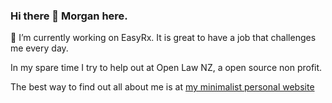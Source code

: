 ### Hi there 👋 Morgan here. 

🔭 I’m currently working on EasyRx. It is great to have a job that challenges me every day. 

In my spare time I try to help out at Open Law NZ, a open source non profit. 

The best way to find out all about me is at [my minimalist personal website](https://morganwebdev.com) 


<!--
**airbr/airbr** is a ✨ _special_ ✨ repository because its `README.md` (this file) appears on your GitHub profile.

Here are some ideas to get you started:

- 🔭 I’m currently working on Easyrx.

- 🌱 I’m currently learning ...
- 👯 I’m looking to collaborate on ...
- 🤔 I’m looking for help with ...
- 💬 Ask me about ...
- 📫 How to reach me: ...
- 😄 Pronouns: ...
- ⚡ Fun fact: ...
-->

